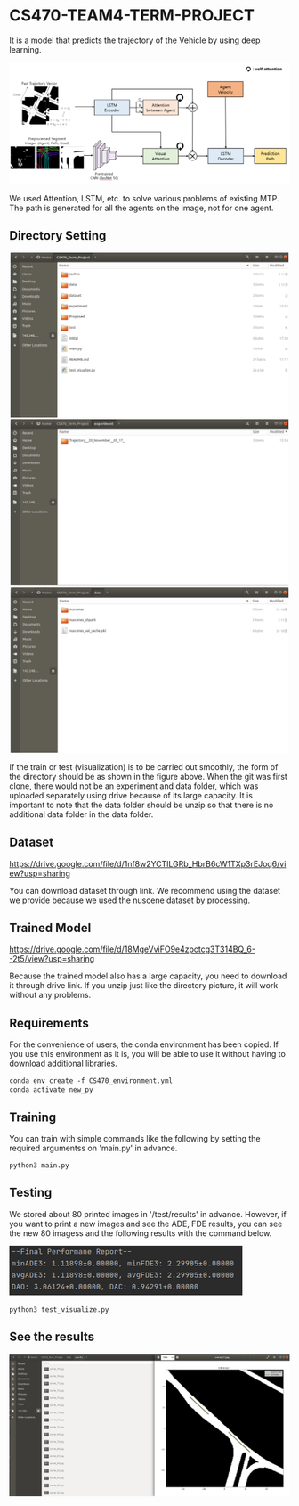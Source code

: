 # CS470-TEAM4-TERM-PROJECT
It is a model that predicts the trajectory of the Vehicle by using deep learning. 


![Model Diagram](model_figure.png)

We used Attention, LSTM, etc. to solve various problems of existing MTP. The path is generated for all the agents on the image, not for one agent. 

## Directory Setting
<center><img src="Directory_Setting.png"  width="500" ></center>
<center><img src="Experiment_Directory.png"  width="500" ></center>
<center><img src="Data_Directory.png"  width="500"></center>

If the train or test (visualization) is to be carried out smoothly, the form of the directory should be as shown in the figure above.
When the git was first clone, there would not be an experiment and data folder, which was uploaded separately using drive because of its large capacity.
It is important to note that the data folder should be unzip so that there is no additional data folder in the data folder.

## Dataset
https://drive.google.com/file/d/1nf8w2YCTlLGRb_HbrB6cW1TXp3rEJoq6/view?usp=sharing

You can download dataset through link.
We recommend using the dataset we provide because we used the nuscene dataset by processing.


## Trained Model
https://drive.google.com/file/d/18MgeVviFO9e4zpctcg3T314BQ_6--2t5/view?usp=sharing

Because the trained model also has a large capacity, you need to download it through drive link.
If you unzip just like the directory picture, it will work without any problems.

## Requirements
For the convenience of users, the conda environment has been copied. If you use this environment as it is, you will be able to use it without having to download additional libraries.
```
conda env create -f CS470_environment.yml
conda activate new_py
```

## Training
You can train with simple commands like the following by setting the required argumentss on 'main.py' in advance.
```
python3 main.py
```


## Testing
We stored about 80 printed images in '/test/results' in advance. However, if you want to print a new images and see the ADE, FDE results, you can see the new 80 imagess and the following results with the command below.

![Metrics](Metrics_result.png)

```
python3 test_visualize.py
```

## See the results
<img src="Result_visualization.png"  width="700">






